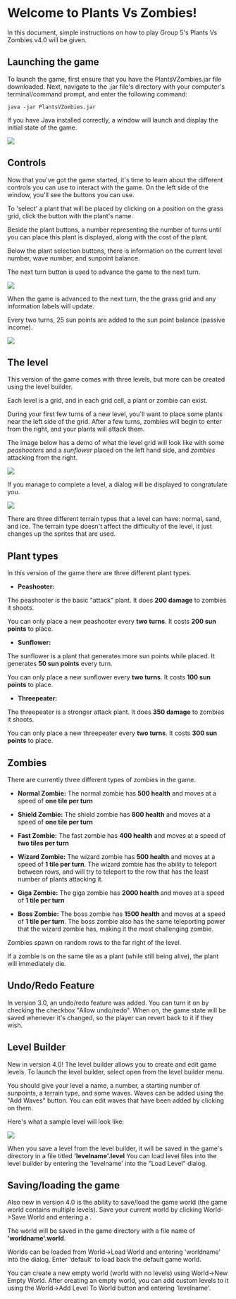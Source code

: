 # Welcome to Plants Vs Zombies!

In this document, simple instructions on how to play Group 5's Plants Vs Zombies v4.0 will be given.


## Launching the game

To launch the game, first ensure that you have the PlantsVZombies.jar file downloaded. Next, navigate to the .jar file's directory with your computer's terminal/command prompt, and enter the following command:

    java -jar PlantsVZombies.jar

If you have Java installed correctly, a window will launch and display the initial state of the game.

![](images/home.png?raw=true)

## Controls

Now that you've got the game started, it's time to learn about the different controls you can use to interact with the game.
On the left side of the window, you'll see the buttons you can use. 

To 'select' a plant that will be placed by clicking on a position on the grass grid, click the button with the plant's name.

Beside the plant buttons, a number representing the number of turns until you can place this plant is displayed, along with the cost of the plant.

Below the plant selection buttons, there is information on the current level number, wave number, and sunpoint balance. 

The next turn button is used to advance the game to the next turn.

![](images/controls.png?raw=true)

When the game is advanced to the next turn, the the grass grid and any information labels will update.

Every two turns, 25 sun points are added to the sun point balance (passive income).

![](images/actors.png?raw=true)


## The level

This version of the game comes with three levels, but more can be created using the level builder.

Each level is a grid, and in each grid cell, a plant or zombie can exist.

During your first few turns of a new level, you'll want to place some plants near the left side of the grid. After a few turns, zombies will begin to enter from the right, and your plants will attack them.

The image below has a demo of what the level grid will look like with some *peashooters* and a *sunflower* placed on the left hand side, and *zombies* attacking from the right.

![](images/wave3.png?raw=true)

If you manage to complete a level, a dialog will be displayed to congratulate you.

![](images/winner.png?raw=true)

There are three different terrain types that a level can have: normal, sand, and ice. The terrain type doesn't affect the difficulty of the level, it just changes up the sprites that are used.

## Plant types

In this version of the game there are three different plant types.

  * **Peashooter:**

   The peashooter is the basic "attack" plant.  It does **200 damage** to zombies it shoots.

   You can only place a new peashooter every **two turns**. It costs **200 sun points** to place.

  * **Sunflower:**

   The sunflower is a plant that generates more sun points while placed. It generates **50 sun points** every turn.

   You can only place a new sunflower every **two turns**. It costs **100 sun points** to place.
   
  * **Threepeater:**

   The threepeater is a stronger attack plant. It does **350 damage** to zombies it shoots.

   You can only place a new threepeater every **two turns**. It costs **300 sun points** to place.
   
## Zombies

There are currently three different types of zombies in the game.

 * **Normal Zombie:**
  The normal zombie has **500 health** and moves at a speed of **one tile per turn**
  
 * **Shield Zombie:**
  The shield zombie has **800 health** and moves at a speed of **one tile per turn**
  
 * **Fast Zombie:**
  The fast zombie has **400 health** and moves at a speed of **two tiles per turn**
  
 * **Wizard Zombie:**
  The wizard zombie has **500 health** and moves at a speed of **1 tile per turn**. The wizard zombie has the ability to teleport between rows, and will try to teleport to the row that has the least number of plants attacking it.
  
 * **Giga Zombie:**
  The giga zombie has **2000 health** and moves at a speed of **1 tile per turn**  
  
 * **Boss Zombie:**
  The boss zombie has **1500 health** and moves at a speed of **1 tile per turn**. The boss zombie also has the same teleporting power that the wizard zombie has, making it the most challenging zombie.
  
Zombies spawn on random rows to the far right of the level.

If a zombie is on the same tile as a plant (while still being alive), the plant will immediately die.

## Undo/Redo Feature

In version 3.0, an undo/redo feature was added. You can turn it on by checking the checkbox "Allow undo/redo".
When on, the game state will be saved whenever it's changed, so the player can revert back to it if they wish.

## Level Builder

New in version 4.0! The level builder allows you to create and edit game levels. To launch the level builder, select open from the level builder menu.

You should give your level a name, a number, a starting number of sunpoints, a terrain type, and some waves. Waves can be added using the "Add Waves" button. You can edit waves that have been added by clicking on them.

Here's what a sample level will look like:

![](images/levelbuilder.png?raw=true)

When you save a level from the level builder, it will be saved in the game's directory in a file titled **'levelname'.level**
You can load level files into the level builder by entering the 'levelname' into the "Load Level" dialog.

## Saving/loading the game 

Also new in version 4.0 is the ability to save/load the game world (the game world contains multiple levels). Save your current world by clicking World->Save World and entering a <worldname>. 

The world will be saved in the game directory with a file name of **'worldname'.world**.

Worlds can be loaded from World->Load World and entering 'worldname' into the dialog. Enter 'default' to load back the default game world.

You can create a new empty world (world with no levels) using World->New Empty World.
After creating an empty world, you can add custom levels to it using the World->Add Level To World button and entering 'levelname'.